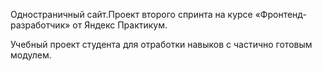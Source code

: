Одностраничный сайт.Проект второго спринта на курсе «Фронтенд-разработчик» от Яндекс Практикум.

Учебный проект студента для отработки навыков с частично готовым модулем.
